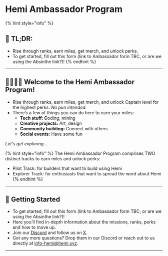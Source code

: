 # Hemi Ambassador Program

{% hint style="info" %}
## 📜 **TL;DR:**

* Rise through ranks, earn miles, get merch, and unlock perks.
* To get started, fill out this form (link to Ambassador form TBC, or are we using the Absinthe link?)!&#x20;
{% endhint %}

***

## 👨‍✈️👩‍✈️ Welcome to the Hemi Ambassador Program!

* Rise through ranks, earn miles, get merch, and unlock Captain level for the highest perks. _No pun intended._
* There’s a few of things you can do here to earn your miles:
  * **Tech stuff: C**oding, mining
  * **Creative projects:** Art, design
  * **Community building:** Connect with others
  * **Social events:** Have some fun

_Let's get exploring..._

{% hint style="info" %}
The Hemi Ambassador Program comprises TWO distinct tracks to earn miles and unlock perks:

* Pilot Track: for builders that want to build using Hemi
* Explorer Track: for enthusiasts that want to spread the word about Hemi
{% endhint %}

***

## 🏁 Getting Started

* To get started, fill out this form (link to Ambassador form TBC, or are we using the Absinthe link?)!&#x20;
* Here you’ll find in-depth information about the missions, ranks, perks and how to move up.&#x20;
* Join our [Discord](https://discord.gg/hemixyz) and follow us on [X](https://twitter.com/hemi\_xyz/).&#x20;
* Got any more questions? Drop them in our Discord or reach out to us directly at [info-hemi@hemi.xyz](mailto:info-hemi@hemi.xyz).

***

